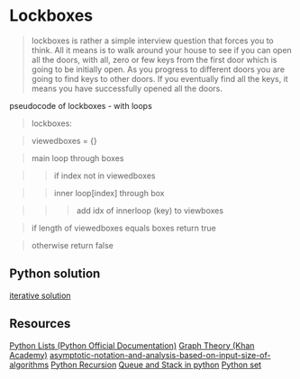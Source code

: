 # Lockboxes
> lockboxes is rather a simple interview question that forces you to think.
All it means is to walk around your house to see if you can open all the doors, with all, zero or few keys from the first door which is going to be initially open.
> As you progress to different doors you are going to find keys to other doors. If you eventually find all the keys, it means you have successfully opened all the doors.


pseudocode of lockboxes - with loops

>    lockboxes:

>    viewedboxes = {}

>    main loop through boxes

>    >    if index not in viewedboxes

>    >    inner loop[index] through box

>    >    >    add idx of innerloop (key) to viewboxes
                
>    if length of viewedboxes equals boxes return true

>    otherwise return false


## Python solution
[iterative solution](0-lockboxes.py)

## Resources
[Python Lists (Python Official Documentation)](https://docs.python.org/3/tutorial/datastructures.html)
[Graph Theory (Khan Academy)](https://www.khanacademy.org/computing/computer-science/algorithms/graph-representation/a/representing-graphs)
[asymptotic-notation-and-analysis-based-on-input-size-of-algorithms](https://www.geeksforgeeks.org/asymptotic-notation-and-analysis-based-on-input-size-of-algorithms/)
[Python Recursion](https://realpython.com/python-recursion)
[Queue and Stack in python](https://www.geeksforgeeks.org/queue-in-python)
[Python set](https://docs.python.org/3/tutorial/datastructures.html#sets)

